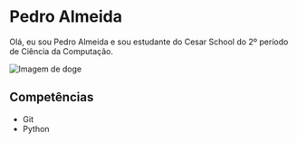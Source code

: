 # Pedro Almeida

Olá, eu sou Pedro Almeida e sou estudante do Cesar School do 2º período de Ciência da Computação.

![Imagem de doge](https://upload.wikimedia.org/wikipedia/commons/7/70/Doge_meme.png)

## Competências

- Git
- Python